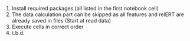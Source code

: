 1. Install required packages (all listed in the first notebook cell)
2. The data calculation part can be skipped as all features and relERT are already saved in files (Start at read data)
3. Execute cells in correct order
4. t.b.d.
